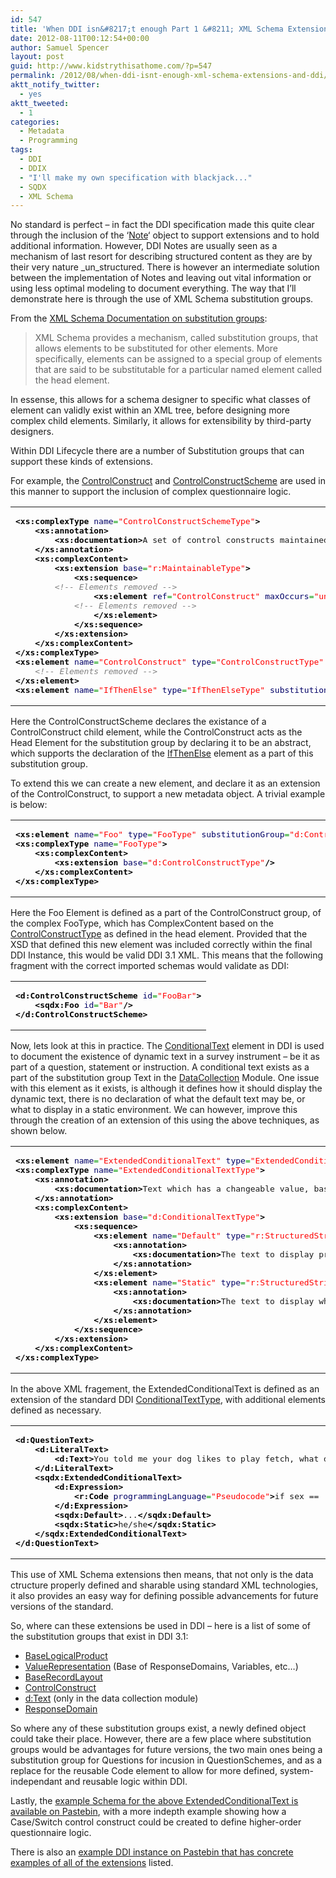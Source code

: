 ```yaml
---
id: 547
title: 'When DDI isn&#8217;t enough Part 1 &#8211; XML Schema Extensions and DDI'
date: 2012-08-11T00:12:54+00:00
author: Samuel Spencer
layout: post
guid: http://www.kidstrythisathome.com/?p=547
permalink: /2012/08/when-ddi-isnt-enough-xml-schema-extensions-and-ddi/
aktt_notify_twitter:
  - yes
aktt_tweeted:
  - 1
categories:
  - Metadata
  - Programming
tags:
  - DDI
  - DDIX
  - "I'll make my own specification with blackjack..."
  - SQDX
  - XML Schema
---
```

No standard is perfect &#8211; in fact the DDI specification made this quite clear through the inclusion of the &#8216;[Note](http://www.ddialliance.org/sites/default/files/documentation/ddi3.1/schemas/reusable_xsd/elements/Note.html "DDI Note Element")&#8216; object to support extensions and to hold additional information. However, DDI Notes are usually seen as a mechanism of last resort for describing structured content as they are by their very nature _un_structured. There is however an intermediate solution between the implementation of Notes and leaving out vital information or using less optimal modeling to document everything. The way that I&#8217;ll demonstrate here is through the use of XML Schema substitution groups.

From the [XML Schema Documentation on substitution groups](http://www.w3.org/TR/2001/REC-xmlschema-0-20010502/#SubsGroups):

> XML Schema provides a mechanism, called substitution groups, that allows elements to be substituted for other elements. More specifically, elements can be assigned to a special group of elements that are said to be substitutable for a particular named element called the head element.

In essense, this allows for a schema designer to specific what classes of element can validly exist within an XML tree, before designing more complex child elements. Similarly, it allows for extensibility by third-party designers.

Within DDI Lifecycle there are a number of Substitution groups that can support these kinds of extensions.

For example, the [ControlConstruct](http://www.ddialliance.org/sites/default/files/documentation/ddi3.1/schemas/datacollection_xsd/elements/ControlConstruct.html) and [ControlConstructScheme](http://www.ddialliance.org/sites/default/files/documentation/ddi3.1/schemas/datacollection_xsd/elements/ControlConstructScheme.html) are used in this manner to support the inclusion of complex questionnaire logic.

<div class="wp_syntax">
  <table>
    <tr>
      <td class="code">
        <pre class="xml" style="font-family:monospace;"><span style="color: #009900;"><span style="color: #000000; font-weight: bold;">&lt;xs:complexType</span> <span style="color: #000066;">name</span>=<span style="color: #ff0000;">"ControlConstructSchemeType"</span><span style="color: #000000; font-weight: bold;">&gt;</span></span>
    <span style="color: #009900;"><span style="color: #000000; font-weight: bold;">&lt;xs:annotation<span style="color: #000000; font-weight: bold;">&gt;</span></span></span>
        <span style="color: #009900;"><span style="color: #000000; font-weight: bold;">&lt;xs:documentation<span style="color: #000000; font-weight: bold;">&gt;</span></span></span>A set of control constructs maintained by an agency, and used in the instrument. <span style="color: #009900;"><span style="color: #000000; font-weight: bold;">&lt;/xs:documentation<span style="color: #000000; font-weight: bold;">&gt;</span></span></span>
    <span style="color: #009900;"><span style="color: #000000; font-weight: bold;">&lt;/xs:annotation<span style="color: #000000; font-weight: bold;">&gt;</span></span></span>
    <span style="color: #009900;"><span style="color: #000000; font-weight: bold;">&lt;xs:complexContent<span style="color: #000000; font-weight: bold;">&gt;</span></span></span>
        <span style="color: #009900;"><span style="color: #000000; font-weight: bold;">&lt;xs:extension</span> <span style="color: #000066;">base</span>=<span style="color: #ff0000;">"r:MaintainableType"</span><span style="color: #000000; font-weight: bold;">&gt;</span></span>
            <span style="color: #009900;"><span style="color: #000000; font-weight: bold;">&lt;xs:sequence<span style="color: #000000; font-weight: bold;">&gt;</span></span></span>
        <span style="color: #808080; font-style: italic;">&lt;!-- Elements removed --&gt;</span>
                <span style="color: #009900;"><span style="color: #000000; font-weight: bold;">&lt;xs:element</span> <span style="color: #000066;">ref</span>=<span style="color: #ff0000;">"ControlConstruct"</span> <span style="color: #000066;">maxOccurs</span>=<span style="color: #ff0000;">"unbounded"</span><span style="color: #000000; font-weight: bold;">&gt;</span></span>
            <span style="color: #808080; font-style: italic;">&lt;!-- Elements removed --&gt;</span>
                <span style="color: #009900;"><span style="color: #000000; font-weight: bold;">&lt;/xs:element<span style="color: #000000; font-weight: bold;">&gt;</span></span></span>
            <span style="color: #009900;"><span style="color: #000000; font-weight: bold;">&lt;/xs:sequence<span style="color: #000000; font-weight: bold;">&gt;</span></span></span>
        <span style="color: #009900;"><span style="color: #000000; font-weight: bold;">&lt;/xs:extension<span style="color: #000000; font-weight: bold;">&gt;</span></span></span>
    <span style="color: #009900;"><span style="color: #000000; font-weight: bold;">&lt;/xs:complexContent<span style="color: #000000; font-weight: bold;">&gt;</span></span></span>
<span style="color: #009900;"><span style="color: #000000; font-weight: bold;">&lt;/xs:complexType<span style="color: #000000; font-weight: bold;">&gt;</span></span></span>
<span style="color: #009900;"><span style="color: #000000; font-weight: bold;">&lt;xs:element</span> <span style="color: #000066;">name</span>=<span style="color: #ff0000;">"ControlConstruct"</span> <span style="color: #000066;">type</span>=<span style="color: #ff0000;">"ControlConstructType"</span> <span style="color: #000066;">abstract</span>=<span style="color: #ff0000;">"true"</span><span style="color: #000000; font-weight: bold;">&gt;</span></span>
    <span style="color: #808080; font-style: italic;">&lt;!-- Elements removed --&gt;</span>
<span style="color: #009900;"><span style="color: #000000; font-weight: bold;">&lt;/xs:element<span style="color: #000000; font-weight: bold;">&gt;</span></span></span>
<span style="color: #009900;"><span style="color: #000000; font-weight: bold;">&lt;xs:element</span> <span style="color: #000066;">name</span>=<span style="color: #ff0000;">"IfThenElse"</span> <span style="color: #000066;">type</span>=<span style="color: #ff0000;">"IfThenElseType"</span> <span style="color: #000066;">substitutionGroup</span>=<span style="color: #ff0000;">"ControlConstruct"</span><span style="color: #000000; font-weight: bold;">/&gt;</span></span></pre>
      </td>
    </tr>
  </table>
</div>

Here the ControlConstructScheme declares the existance of a ControlConstruct child element, while the ControlConstruct acts as the Head Element for the substitution group by declaring it to be an abstract, which supports the declaration of the [IfThenElse](http://www.ddialliance.org/sites/default/files/documentation/ddi3.1/schemas/datacollection_xsd/elements/IfThenElse.html) element as a part of this substitution group.

To extend this we can create a new element, and declare it as an extension of the ControlConstruct, to support a new metadata object. A trivial example is below:

<div class="wp_syntax">
  <table>
    <tr>
      <td class="code">
        <pre class="xml" style="font-family:monospace;"><span style="color: #009900;"><span style="color: #000000; font-weight: bold;">&lt;xs:element</span> <span style="color: #000066;">name</span>=<span style="color: #ff0000;">"Foo"</span> <span style="color: #000066;">type</span>=<span style="color: #ff0000;">"FooType"</span> <span style="color: #000066;">substitutionGroup</span>=<span style="color: #ff0000;">"d:ControlConstruct"</span><span style="color: #000000; font-weight: bold;">/&gt;</span></span>
<span style="color: #009900;"><span style="color: #000000; font-weight: bold;">&lt;xs:complexType</span> <span style="color: #000066;">name</span>=<span style="color: #ff0000;">"FooType"</span><span style="color: #000000; font-weight: bold;">&gt;</span></span>
    <span style="color: #009900;"><span style="color: #000000; font-weight: bold;">&lt;xs:complexContent<span style="color: #000000; font-weight: bold;">&gt;</span></span></span>
        <span style="color: #009900;"><span style="color: #000000; font-weight: bold;">&lt;xs:extension</span> <span style="color: #000066;">base</span>=<span style="color: #ff0000;">"d:ControlConstructType"</span><span style="color: #000000; font-weight: bold;">/&gt;</span></span>
    <span style="color: #009900;"><span style="color: #000000; font-weight: bold;">&lt;/xs:complexContent<span style="color: #000000; font-weight: bold;">&gt;</span></span></span>
<span style="color: #009900;"><span style="color: #000000; font-weight: bold;">&lt;/xs:complexType<span style="color: #000000; font-weight: bold;">&gt;</span></span></span></pre>
      </td>
    </tr>
  </table>
</div>

Here the Foo Element is defined as a part of the ControlConstruct group, of the complex FooType, which has ComplexContent based on the [ControlConstructType](http://www.ddialliance.org/sites/default/files/documentation/ddi3.1/schemas/datacollection_xsd/complexTypes/ControlConstructType.html) as defined in the head element. Provided that the XSD that defined this new element was included correctly within the final DDI Instance, this would be valid DDI 3.1 XML. This means that the following fragment with the correct imported schemas would validate as DDI:

<div class="wp_syntax">
  <table>
    <tr>
      <td class="code">
        <pre class="xml" style="font-family:monospace;"><span style="color: #009900;"><span style="color: #000000; font-weight: bold;">&lt;d:ControlConstructScheme</span> <span style="color: #000066;">id</span>=<span style="color: #ff0000;">"FooBar"</span><span style="color: #000000; font-weight: bold;">&gt;</span></span>
    <span style="color: #009900;"><span style="color: #000000; font-weight: bold;">&lt;sqdx:Foo</span> <span style="color: #000066;">id</span>=<span style="color: #ff0000;">"Bar"</span><span style="color: #000000; font-weight: bold;">/&gt;</span></span>
<span style="color: #009900;"><span style="color: #000000; font-weight: bold;">&lt;/d:ControlConstructScheme<span style="color: #000000; font-weight: bold;">&gt;</span></span></span></pre>
      </td>
    </tr>
  </table>
</div>

Now, lets look at this in practice. The [ConditionalText](http://www.ddialliance.org/sites/default/files/documentation/ddi3.1/schemas/datacollection_xsd/elements/ConditionalText.html) element in DDI is used to document the existence of dynamic text in a survey instrument &#8211; be it as part of a question, statement or instruction. A conditional text exists as a part of the substitution group Text in the [DataCollection](http://www.ddialliance.org/sites/default/files/documentation/ddi3.1/namespaces/ddi_datacollection_3_1/namespace-summary.html) Module. One issue with this element as it exists, is although it defines how it should display the dynamic text, there is no declaration of what the default text may be, or what to display in a static environment. We can however, improve this through the creation of an extension of this using the above techniques, as shown below.

<div class="wp_syntax">
  <table>
    <tr>
      <td class="code">
        <pre class="xml" style="font-family:monospace;"><span style="color: #009900;"><span style="color: #000000; font-weight: bold;">&lt;xs:element</span> <span style="color: #000066;">name</span>=<span style="color: #ff0000;">"ExtendedConditionalText"</span> <span style="color: #000066;">type</span>=<span style="color: #ff0000;">"ExtendedConditionalTextType"</span> <span style="color: #000066;">substitutionGroup</span>=<span style="color: #ff0000;">"d:Text"</span><span style="color: #000000; font-weight: bold;">/&gt;</span></span>
<span style="color: #009900;"><span style="color: #000000; font-weight: bold;">&lt;xs:complexType</span> <span style="color: #000066;">name</span>=<span style="color: #ff0000;">"ExtendedConditionalTextType"</span><span style="color: #000000; font-weight: bold;">&gt;</span></span>
    <span style="color: #009900;"><span style="color: #000000; font-weight: bold;">&lt;xs:annotation<span style="color: #000000; font-weight: bold;">&gt;</span></span></span>
        <span style="color: #009900;"><span style="color: #000000; font-weight: bold;">&lt;xs:documentation<span style="color: #000000; font-weight: bold;">&gt;</span></span></span>Text which has a changeable value, based on a condition expressed in Code. This is an extension of the standard DDI ConditionalText in the DataCollection Module, that provides support for default values for conditional text and text for static environments.<span style="color: #009900;"><span style="color: #000000; font-weight: bold;">&lt;/xs:documentation<span style="color: #000000; font-weight: bold;">&gt;</span></span></span>
    <span style="color: #009900;"><span style="color: #000000; font-weight: bold;">&lt;/xs:annotation<span style="color: #000000; font-weight: bold;">&gt;</span></span></span>
    <span style="color: #009900;"><span style="color: #000000; font-weight: bold;">&lt;xs:complexContent<span style="color: #000000; font-weight: bold;">&gt;</span></span></span>
        <span style="color: #009900;"><span style="color: #000000; font-weight: bold;">&lt;xs:extension</span> <span style="color: #000066;">base</span>=<span style="color: #ff0000;">"d:ConditionalTextType"</span><span style="color: #000000; font-weight: bold;">&gt;</span></span>
            <span style="color: #009900;"><span style="color: #000000; font-weight: bold;">&lt;xs:sequence<span style="color: #000000; font-weight: bold;">&gt;</span></span></span>
                <span style="color: #009900;"><span style="color: #000000; font-weight: bold;">&lt;xs:element</span> <span style="color: #000066;">name</span>=<span style="color: #ff0000;">"Default"</span> <span style="color: #000066;">type</span>=<span style="color: #ff0000;">"r:StructuredStringType"</span><span style="color: #000000; font-weight: bold;">&gt;</span></span>
                    <span style="color: #009900;"><span style="color: #000000; font-weight: bold;">&lt;xs:annotation<span style="color: #000000; font-weight: bold;">&gt;</span></span></span>
                        <span style="color: #009900;"><span style="color: #000000; font-weight: bold;">&lt;xs:documentation<span style="color: #000000; font-weight: bold;">&gt;</span></span></span>The text to display prior to a dynamic change of text in an electronic environment.<span style="color: #009900;"><span style="color: #000000; font-weight: bold;">&lt;/xs:documentation<span style="color: #000000; font-weight: bold;">&gt;</span></span></span>
                    <span style="color: #009900;"><span style="color: #000000; font-weight: bold;">&lt;/xs:annotation<span style="color: #000000; font-weight: bold;">&gt;</span></span></span>
                <span style="color: #009900;"><span style="color: #000000; font-weight: bold;">&lt;/xs:element<span style="color: #000000; font-weight: bold;">&gt;</span></span></span>
                <span style="color: #009900;"><span style="color: #000000; font-weight: bold;">&lt;xs:element</span> <span style="color: #000066;">name</span>=<span style="color: #ff0000;">"Static"</span> <span style="color: #000066;">type</span>=<span style="color: #ff0000;">"r:StructuredStringType"</span><span style="color: #000000; font-weight: bold;">&gt;</span></span>
                    <span style="color: #009900;"><span style="color: #000000; font-weight: bold;">&lt;xs:annotation<span style="color: #000000; font-weight: bold;">&gt;</span></span></span>
                        <span style="color: #009900;"><span style="color: #000000; font-weight: bold;">&lt;xs:documentation<span style="color: #000000; font-weight: bold;">&gt;</span></span></span>The text to display when dynamic changes of text are not available. For example, on paper forms or non-dynamic electronic forms - such as javascript less environments.<span style="color: #009900;"><span style="color: #000000; font-weight: bold;">&lt;/xs:documentation<span style="color: #000000; font-weight: bold;">&gt;</span></span></span>
                    <span style="color: #009900;"><span style="color: #000000; font-weight: bold;">&lt;/xs:annotation<span style="color: #000000; font-weight: bold;">&gt;</span></span></span>
                <span style="color: #009900;"><span style="color: #000000; font-weight: bold;">&lt;/xs:element<span style="color: #000000; font-weight: bold;">&gt;</span></span></span>
            <span style="color: #009900;"><span style="color: #000000; font-weight: bold;">&lt;/xs:sequence<span style="color: #000000; font-weight: bold;">&gt;</span></span></span>
        <span style="color: #009900;"><span style="color: #000000; font-weight: bold;">&lt;/xs:extension<span style="color: #000000; font-weight: bold;">&gt;</span></span></span>
    <span style="color: #009900;"><span style="color: #000000; font-weight: bold;">&lt;/xs:complexContent<span style="color: #000000; font-weight: bold;">&gt;</span></span></span>
<span style="color: #009900;"><span style="color: #000000; font-weight: bold;">&lt;/xs:complexType<span style="color: #000000; font-weight: bold;">&gt;</span></span></span></pre>
      </td>
    </tr>
  </table>
</div>

In the above XML fragement, the ExtendedConditionalText is defined as an extension of the standard DDI [ConditionalTextType](http://www.ddialliance.org/sites/default/files/documentation/ddi3.1/schemas/datacollection_xsd/complexTypes/ConditionalTextType.html), with additional elements defined as necessary.

<div class="wp_syntax">
  <table>
    <tr>
      <td class="code">
        <pre class="xml" style="font-family:monospace;"><span style="color: #009900;"><span style="color: #000000; font-weight: bold;">&lt;d:QuestionText<span style="color: #000000; font-weight: bold;">&gt;</span></span></span>
    <span style="color: #009900;"><span style="color: #000000; font-weight: bold;">&lt;d:LiteralText<span style="color: #000000; font-weight: bold;">&gt;</span></span></span>
        <span style="color: #009900;"><span style="color: #000000; font-weight: bold;">&lt;d:Text<span style="color: #000000; font-weight: bold;">&gt;</span></span></span>You told me your dog likes to play fetch, what does <span style="color: #009900;"><span style="color: #000000; font-weight: bold;">&lt;/d:Text<span style="color: #000000; font-weight: bold;">&gt;</span></span></span>
    <span style="color: #009900;"><span style="color: #000000; font-weight: bold;">&lt;/d:LiteralText<span style="color: #000000; font-weight: bold;">&gt;</span></span></span>
    <span style="color: #009900;"><span style="color: #000000; font-weight: bold;">&lt;sqdx:ExtendedConditionalText<span style="color: #000000; font-weight: bold;">&gt;</span></span></span>
        <span style="color: #009900;"><span style="color: #000000; font-weight: bold;">&lt;d:Expression<span style="color: #000000; font-weight: bold;">&gt;</span></span></span>
            <span style="color: #009900;"><span style="color: #000000; font-weight: bold;">&lt;r:Code</span> <span style="color: #000066;">programmingLanguage</span>=<span style="color: #ff0000;">"Pseudocode"</span><span style="color: #000000; font-weight: bold;">&gt;</span></span>if sex == 'Male' {return 'he'} else if sex == 'Female' {return 'she'} else {return 'they'}<span style="color: #009900;"><span style="color: #000000; font-weight: bold;">&lt;/r:Code<span style="color: #000000; font-weight: bold;">&gt;</span></span></span>
        <span style="color: #009900;"><span style="color: #000000; font-weight: bold;">&lt;/d:Expression<span style="color: #000000; font-weight: bold;">&gt;</span></span></span>
        <span style="color: #009900;"><span style="color: #000000; font-weight: bold;">&lt;sqdx:Default<span style="color: #000000; font-weight: bold;">&gt;</span></span></span>...<span style="color: #009900;"><span style="color: #000000; font-weight: bold;">&lt;/sqdx:Default<span style="color: #000000; font-weight: bold;">&gt;</span></span></span>
        <span style="color: #009900;"><span style="color: #000000; font-weight: bold;">&lt;sqdx:Static<span style="color: #000000; font-weight: bold;">&gt;</span></span></span>he/she<span style="color: #009900;"><span style="color: #000000; font-weight: bold;">&lt;/sqdx:Static<span style="color: #000000; font-weight: bold;">&gt;</span></span></span>
    <span style="color: #009900;"><span style="color: #000000; font-weight: bold;">&lt;/sqdx:ExtendedConditionalText<span style="color: #000000; font-weight: bold;">&gt;</span></span></span>
<span style="color: #009900;"><span style="color: #000000; font-weight: bold;">&lt;/d:QuestionText<span style="color: #000000; font-weight: bold;">&gt;</span></span></span></pre>
      </td>
    </tr>
  </table>
</div>

This use of XML Schema extensions then means, that not only is the data ctructure properly defined and sharable using standard XML technologies, it also provides an easy way for defining possible advancements for future versions of the standard.

So, where can these extensions be used in DDI &#8211; here is a list of some of the substitution groups that exist in DDI 3.1:

  * [BaseLogicalProduct](http://www.ddialliance.org/sites/default/files/documentation/ddi3.1/schemas/logicalproduct_xsd/elements/BaseLogicalProduct.html)
  * [ValueRepresentation](http://www.ddialliance.org/sites/default/files/documentation/ddi3.1/schemas/logicalproduct_xsd/elements/ValueRepresentation.html) (Base of ResponseDomains, Variables, etc&#8230;)
  * [BaseRecordLayout](http://www.ddialliance.org/sites/default/files/documentation/ddi3.1/schemas/physicaldataproduct_xsd/elements/BaseRecordLayout.html)
  * [ControlConstruct](http://www.ddialliance.org/sites/default/files/documentation/ddi3.1/schemas/datacollection_xsd/elements/ControlConstruct.html)
  * [d:Text](http://www.ddialliance.org/sites/default/files/documentation/ddi3.1/schemas/datacollection_xsd/elements/Text.html) (only in the data collection module)
  * [ResponseDomain](http://www.ddialliance.org/sites/default/files/documentation/ddi3.1/schemas/datacollection_xsd/elements/ResponseDomain.html)

So where any of these substitution groups exist, a newly defined object could take their place. However, there are a few place where substitution groups would be advantages for future versions, the two main ones being a substitution group for Questions for incusion in QuestionSchemes, and as a replace for the reusable Code element to allow for more defined, system-independant and reusable logic within DDI.

Lastly, the [example Schema for the above ExtendedConditionalText is available on Pastebin](http://pastebin.com/0QiLAh4t), with a more indepth example showing how a Case/Switch control construct could be created to define higher-order questionnaire logic.
  
There is also an [example DDI instance on Pastebin that has concrete examples of all of the extensions](http://pastebin.com/srn4SXfr) listed.